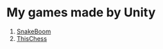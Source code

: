 # My games made by Unity
1. [SnakeBoom](https://github.com/IdlessChaye/Unity/tree/master/Game/SnakeBoom)
2. [ThisChess](https://github.com/IdlessChaye/Unity/tree/master/Game/ThisChess)
